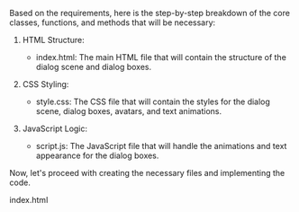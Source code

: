 Based on the requirements, here is the step-by-step breakdown of the core classes, functions, and methods that will be necessary:

1. HTML Structure:
   - index.html: The main HTML file that will contain the structure of the dialog scene and dialog boxes.

2. CSS Styling:
   - style.css: The CSS file that will contain the styles for the dialog scene, dialog boxes, avatars, and text animations.

3. JavaScript Logic:
   - script.js: The JavaScript file that will handle the animations and text appearance for the dialog boxes.

Now, let's proceed with creating the necessary files and implementing the code.

index.html
